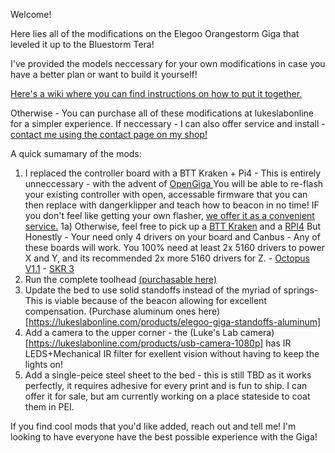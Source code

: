 Welcome!

Here lies all of the modifications on the Elegoo Orangestorm Giga that leveled it up to the Bluestorm Tera!

I've provided the models neccessary for your own modifications in case you have a better plan or want to build it yourself!

[Here's a wiki where you can find instructions on how to put it together.](https://plugandplay.lukeslabonline.com/knowledge/article/53)

Otherwise - You can purchase all of these modifications at lukeslabonline for a simpler experience.
If neccessary - I can also offer service and install - [contact me using the contact page on my shop!](https://lukeslabonline.com/policies/contact-information)

A quick sumamary of the mods:
1) I replaced the controller board with a BTT Kraken + Pi4 - This is entirely unneccessary - with the advent of [OpenGiga 
](https://github.com/OpenNeptune3D/OpenOrangeStorm) You will be able to re-flash your existing controller with open, accessable firmware that you can then replace with dangerklipper and teach how to beacon in no time!
IF you don't feel like getting your own flasher, [we offer it as a convenient service.](https://lukeslabonline.com/products/elegoo-giga-emmc-flashing-service)
  1a) Otherwise, feel free to pick up a [BTT Kraken](https://amzn.to/3AQFFIv) and a [RPI4](https://amzn.to/4eiF292)
       But Honestly - Your need only 4 drivers on your board and Canbus - Any of these boards will work. You 100% need at least 2x 5160 drivers to power X and Y, and its recommended 2x more 5160 drivers for Z.
       - [Octopus V1.1](https://amzn.to/3Xk2NXt)
       - [SKR 3](https://amzn.to/3AZJ1Ju)
2) Run the complete toolhead [(purchasable here)](https://lukeslabonline.com/products/elegoo-giga-toolhead-conversion)
3) Update the bed to use solid standoffs instead of the myriad of springs- This is viable because of the beacon allowing for excellent compensation. (Purchase aluminum ones here)[https://lukeslabonline.com/products/elegoo-giga-standoffs-aluminum]
4) Add a camera to the upper corner - the (Luke's Lab camera)[https://lukeslabonline.com/products/usb-camera-1080p] has IR LEDS+Mechanical IR filter for exellent vision without having to keep the lights on!
5) Add a single-peice steel sheet to the bed - this is still TBD as it works perfectly, it requires adhesive for every print and is fun to ship. I can offer it for sale, but am currently working on a place stateside to coat them in PEI.

If you find cool mods that you'd like added, reach out and tell me! I'm looking to have everyone have the best possible experience with the Giga!
